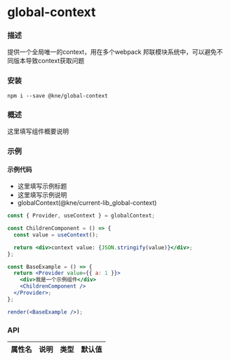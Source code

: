 
# global-context


### 描述

提供一个全局唯一的context，用在多个webpack 邦联模块系统中，可以避免不同版本导致context获取问题


### 安装

```shell
npm i --save @kne/global-context
```


### 概述

这里填写组件概要说明


### 示例

#### 示例代码

- 这里填写示例标题
- 这里填写示例说明
- globalContext(@kne/current-lib_global-context)

```jsx
const { Provider, useContext } = globalContext;

const ChildrenComponent = () => {
  const value = useContext();

  return <div>context value: {JSON.stringify(value)}</div>;
};

const BaseExample = () => {
  return <Provider value={{ a: 1 }}>
    <div>我是一个示例组件</div>
    <ChildrenComponent />
  </Provider>;
};

render(<BaseExample />);

```


### API

|属性名|说明|类型|默认值|
|  ---  | ---  | --- | --- |

